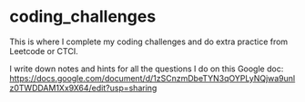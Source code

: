 # coding_challenges
This is where I complete my coding challenges and do extra practice from Leetcode or CTCI.

I write down notes and hints for all the questions I do on this Google doc:
https://docs.google.com/document/d/1zSCnzmDbeTYN3qOYPLyNQjwa9unlz0TWDDAM1Xx9X64/edit?usp=sharing

